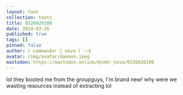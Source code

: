 ```yaml
---
layout: toot
collection: toots
title: 0326020100
date: 2024-03-26
published: true
tags: []
pinned: false
author: ⸸ commander ░ nova ⸸ :~$
avatar: /img/avatar/daemon.jpeg
mastodon: https://mastodon.online/@cmdr_nova/0326020100
---
```


lol they booted me from the groupguys, I'm brand new! why were we wasting resources instead of extracting lol
